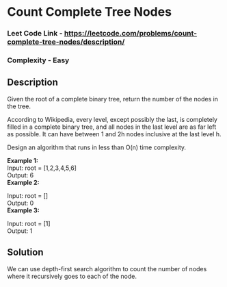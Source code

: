 # Count Complete Tree Nodes
### Leet Code Link - https://leetcode.com/problems/count-complete-tree-nodes/description/
### Complexity - Easy
## Description
Given the root of a complete binary tree, return the number of the nodes in the tree.

According to Wikipedia, every level, except possibly the last, is completely filled in a complete binary tree, and all nodes in the last level are as far left as possible. It can have between 1 and 2h nodes inclusive at the last level h.

Design an algorithm that runs in less than O(n) time complexity.


**Example 1:** <br/>
Input: root = [1,2,3,4,5,6] <br/>
Output: 6 <br/>
**Example 2:** <br/>

Input: root = []<br/>
Output: 0<br/>
**Example 3:** <br/>

Input: root = [1]<br/>
Output: 1<br/>
 ## Solution
 We can use depth-first search algorithm to count the number of nodes where it recursively goes to each of the node.
